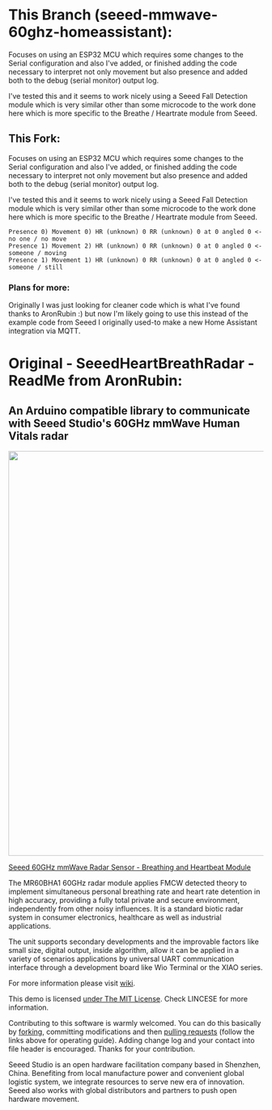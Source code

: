# This Branch (seeed-mmwave-60ghz-homeassistant):

Focuses on using an ESP32 MCU which requires some changes to the Serial configuration and also I've added, or finished adding the code necessary to interpret not only movement but also presence and added both to the debug (serial monitor) output log.

I've tested this and it seems to work nicely using a Seeed Fall Detection module which is very similar other than some microcode to the work done here which is more specific to the Breathe / Heartrate module from Seeed.
## This Fork:

Focuses on using an ESP32 MCU which requires some changes to the Serial configuration and also I've added, or finished adding the code necessary to interpret not only movement but also presence and added both to the debug (serial monitor) output log.

I've tested this and it seems to work nicely using a Seeed Fall Detection module which is very similar other than some microcode to the work done here which is more specific to the Breathe / Heartrate module from Seeed.

```
Presence 0) Movement 0) HR (unknown) 0 RR (unknown) 0 at 0 angled 0 <-no one / no move
Presence 1) Movement 2) HR (unknown) 0 RR (unknown) 0 at 0 angled 0 <-someone / moving
Presence 1) Movement 1) HR (unknown) 0 RR (unknown) 0 at 0 angled 0 <-someone / still

```

### Plans for more:

Originally I was just looking for cleaner code which is what I've found thanks to AronRubin :) but now I'm likely going to use this instead of the example code from Seeed I originally used-to make a new Home Assistant integration via MQTT.

# Original - SeeedHeartBreathRadar - ReadMe from AronRubin:
## An Arduino compatible library to communicate with Seeed Studio's 60GHz mmWave Human Vitals radar

<div align=center><img width = 800 src="https://files.seeedstudio.com/wiki/60GHzradar/MR60BHA1.jpeg"/></div>

[Seeed 60GHz mmWave Radar Sensor - Breathing and Heartbeat Module](https://www.seeedstudio.com/60GHz-mmWave-Radar-Sensor-Breathing-and-Heartbeat-Module-p-5305.html?queryID=7812981435ed0d64d3021f0e03eaa2d8&objectID=5305&indexName=bazaar_retailer_products)

The MR60BHA1 60GHz radar module applies FMCW detected theory to implement simultaneous personal breathing rate and heart rate detention in high accuracy, providing a fully total private and secure environment, independently from other noisy influences. It is a standard biotic radar system in consumer electronics, healthcare as well as industrial applications.

The unit supports secondary developments and the improvable factors like small size, digital output, inside algorithm, allow it can be applied in a variety of scenarios applications by universal UART communication interface through a development board like Wio Terminal or the XIAO series.

For more information please visit [wiki](https://wiki.seeedstudio.com/Radar_MR60BHA1/).

This demo is licensed [under The MIT License](http://opensource.org/licenses/mit-license.php). Check LINCESE for more information.

Contributing to this software is warmly welcomed. You can do this basically by
[forking](https://docs.github.com/en/get-started/quickstart/fork-a-repo), committing modifications and then [pulling requests](https://help.github.com/articles/using-pull-requests) (follow the links above
for operating guide). Adding change log and your contact into file header is encouraged.
Thanks for your contribution.

Seeed Studio is an open hardware facilitation company based in Shenzhen, China.
Benefiting from local manufacture power and convenient global logistic system,
we integrate resources to serve new era of innovation. Seeed also works with
global distributors and partners to push open hardware movement.

